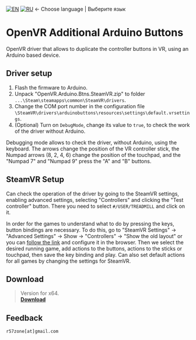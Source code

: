 [![EN](https://user-images.githubusercontent.com/9499881/33184537-7be87e86-d096-11e7-89bb-f3286f752bc6.png)](https://github.com/r57zone/OpenVR-Additional-Arduino-Btns/blob/master/README.md)
[![RU](https://user-images.githubusercontent.com/9499881/27683795-5b0fbac6-5cd8-11e7-929c-057833e01fb1.png)](https://github.com/r57zone/OpenVR-Additional-Arduino-Btns/blob/master/README.RU.md) 
← Choose language | Выберите язык

# OpenVR Additional Arduino Buttons
OpenVR driver that allows to duplicate the controller buttons in VR, using an Arduino based device.

## Driver setup
1. Flash the firmware to Arduino.
2. Unpack "OpenVR.Arduino.Btns.SteamVR.zip" to folder `...\Steam\steamapps\common\SteamVR\drivers`.
3. Change the COM port number in the configuration file `\SteamVR\drivers\arduinobuttons\resources\settings\default.vrsettings`.
4. (Optional) Turn on `DebugMode`, change its value to `true`, to check the work of the driver without Arduino.

Debugging mode allows to check the driver, without Arduino, using the keyboard. The arrows change the position of the VR controller stick, the Numpad arrows (8, 2, 4, 6) change the position of the touchpad, and the "Numpad 7" and "Numpad 9" press the "A" and "B" buttons.

## SteamVR Setup
Can check the operation of the driver by going to the SteamVR settings, enabling advanced settings, selecting "Controllers" and clicking the "Test controller" button. There you need to select `#/USER/TREADMILL` and click on it.



In order for the games to understand what to do by pressing the keys, button bindings are necessary. To do this, go to "SteamVR Settings" -> "Advanced Settings" -> Show -> "Controllers" -> "Show the old layout" or you can [follow the link](http://localhost:27062/dashboard/controllerbinding.html) and configure it in the browser. Then we select the desired running game, add actions to the buttons, actions to the sticks or touchpad, then save the key binding and play. Can also set default actions for all games by changing the settings for SteamVR.

## Download
>Version for x64.<br>
**[Download](https://github.com/r57zone/OpenVR-Additional-Arduino-Btns/releases)**

## Feedback
`r57zone[at]gmail.com`